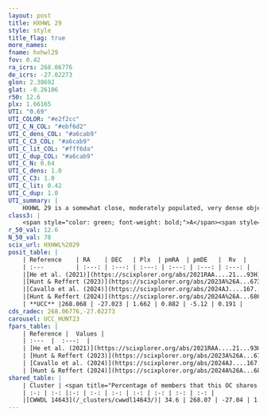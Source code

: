 ```yaml
---
layout: post
title: HXHWL 29
style: style
title_flag: true
more_names: 
fname: hxhwl29
fov: 0.42
ra_icrs: 268.06776
de_icrs: -27.02273
glon: 2.38692
glat: -0.26106
r50: 12.6
plx: 1.66165
UTI: "0.69"
UTI_COLOR: "#e2f2cc"
UTI_C_N_COL: "#ebf6d2"
UTI_C_dens_COL: "#a6cab9"
UTI_C_C3_COL: "#a6cab9"
UTI_C_lit_COL: "#fff6da"
UTI_C_dup_COL: "#a6cab9"
UTI_C_N: 0.64
UTI_C_dens: 1.0
UTI_C_C3: 1.0
UTI_C_lit: 0.42
UTI_C_dup: 1.0
UTI_summary: |
    HXHWL 29 is a somewhat close, moderately populated, very dense object of very high C3 quality. It is poorly studied in the literature. This object shares a moderate percentage of members with a later reported entry.
class3: |
    <span style="color: green; font-weight: bold;">A</span><span style="color: green; font-weight: bold;">A</span>
r_50_val: 12.6
N_50_val: 78
scix_url: HXHWL%2029
posit_table: |
    | Reference    | RA    | DEC   | Plx  | pmRA  | pmDE   |  Rv  |
    | :---         | :---: | :---: | :---: | :---: | :---: | :---: |
    |[He et al. (2021)](https://scixplorer.org/abs/2021RAA....21...93H) | 268.043 | -27.037 | 1.66 | 0.89 | -5.12 | -- |
    |[Hunt & Reffert (2023)](https://scixplorer.org/abs/2023A%26A...673A.114H) | 268.076 | -27.035 | 1.643 | 0.9 | -5.087 | 0.744 |
    |[Cavallo et al. (2024)](https://scixplorer.org/abs/2024AJ....167...12C) | 268.135 | -26.938 | 1.644 | -- | -- | -- |
    |[Hunt & Reffert (2024)](https://scixplorer.org/abs/2024A%26A...686A..42H) | 268.076 | -27.035 | 1.643 | 0.9 | -5.087 | 0.744 |
    | **UCC** |268.068 | -27.023 | 1.662 | 0.882 | -5.12 | 0.191 | 
cds_radec: 268.06776,-27.02273
carousel: UCC_HUNT23
fpars_table: |
    | Reference |  Values |
    | :---  |  :---:  |
    | [He et al. (2021)](https://scixplorer.org/abs/2021RAA....21...93H) | `AG=0.8, m-M=9.0, logAge=7.7, Z=0.023` |
    | [Hunt & Reffert (2023)](https://scixplorer.org/abs/2023A%26A...673A.114H) | `AV50=0.495, diffAV50=0.849, MOD50=8.8, logAge50=7.947` |
    | [Cavallo et al. (2024)](https://scixplorer.org/abs/2024AJ....167...12C) | `AV50=1.31, dMod50=8.72, logAge50=7.9, [Fe/H]50=-0.53` |
    | [Hunt & Reffert (2024)](https://scixplorer.org/abs/2024A%26A...686A..42H) | `MassJ=234.302` |
shared_table: |
    | Cluster | <span title="Percentage of members that this OC shares with the ones listed">%</span>   | RA   | DEC   | Plx   | pmRA  | pmDE  | Rv | UTI |
    | :-: | :-: |:-: | :-: | :-: | :-: | :-: | :-: | :-: |
    |[CWWDL 14643](/_clusters/cwwdl14643/)| 34.6 | 268.07 | -27.04 | 1.68 | 0.88 | -5.17 | -0.84 |0.0 |
---
```

